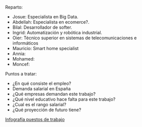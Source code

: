

Reparto:
- Josue: Especialista en Big Data.
- Abdellah: Especialista en ecomerce?.
- Bilal: Desarrollador de softer.
- Ingrid: Automatización y robótica industrial.
- Oier: Técnico superior en sistemas de telecomunicaciones e informáticos
- Mauricio: Smart home specialist
- Annia: 
- Mohamed: 
- Moncef: 

Puntos a tratar: 
- ¿En qué consiste el empleo?
- Demanda salarial en España
- ¿Qué empresas demandan este trabajo?
- ¿Qué nivel educativo hace falta para este trabajo?
- ¿Cual es el rango salarial?
- ¿Qué proyección de futuro tiene?

[Infografía puestos de trabajo](https://excalidraw.com/#room=580250f8f8a6e36f2a32,esIX9PxfOmDWC2ZDtppA6A)